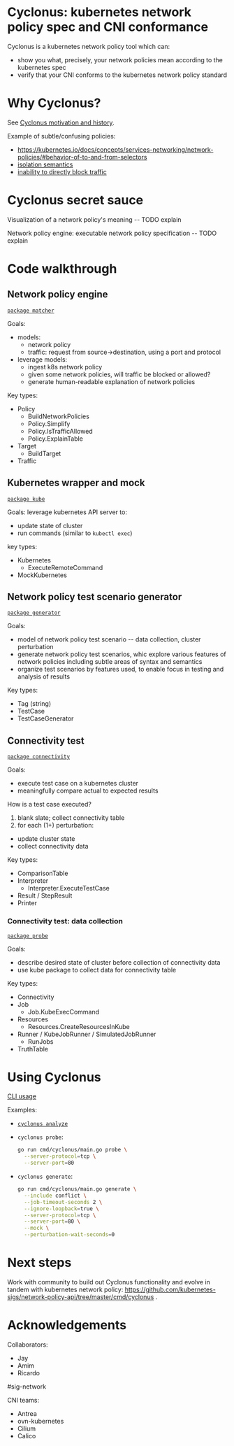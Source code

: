 # Cyclonus: kubernetes network policy spec and CNI conformance

Cyclonus is a kubernetes network policy tool which can:

 - show you what, precisely, your network policies mean according to the kubernetes spec
 - verify that your CNI conforms to the kubernetes network policy standard

# Why Cyclonus?

See [Cyclonus motivation and history](https://github.com/mattfenwick/cyclonus#motivation-and-history).

Example of subtle/confusing policies: 

 - https://kubernetes.io/docs/concepts/services-networking/network-policies/#behavior-of-to-and-from-selectors
 - [isolation semantics](https://kubernetes.io/docs/concepts/services-networking/network-policies/#the-two-sorts-of-pod-isolation)
 - [inability to directly block traffic](https://kubernetes.io/docs/concepts/services-networking/network-policies/#what-you-can-t-do-with-network-policies-at-least-not-yet)

# Cyclonus secret sauce

Visualization of a network policy's meaning -- TODO explain

Network policy engine: executable network policy specification -- TODO explain

# Code walkthrough

## Network policy engine

[`package matcher`](../pkg/matcher)

Goals:
 - models:
   - network policy
   - traffic: request from source->destination, using a port and protocol
 - leverage models:
   - ingest k8s network policy
   - given some network policies, will traffic be blocked or allowed? 
   - generate human-readable explanation of network policies

Key types:
 - Policy
   - BuildNetworkPolicies
   - Policy.Simplify
   - Policy.IsTrafficAllowed
   - Policy.ExplainTable
 - Target
   - BuildTarget
 - Traffic

## Kubernetes wrapper and mock

[`package kube`](../pkg/kube)

Goals: leverage kubernetes API server to:
 - update state of cluster
 - run commands (similar to `kubectl exec`)

key types:
 - Kubernetes
   - ExecuteRemoteCommand
 - MockKubernetes

## Network policy test scenario generator

[`package generator`](../pkg/generator)

Goals:
 - model of network policy test scenario -- data collection, cluster perturbation
 - generate network policy test scenarios, whic explore various features of network 
   policies including subtle areas of syntax and semantics
 - organize test scenarios by features used, to enable focus in testing and analysis of results

Key types:
 - Tag (string)
 - TestCase
 - TestCaseGenerator

## Connectivity test

[`package connectivity`](../pkg/connectivity)

Goals:
 - execute test case on a kubernetes cluster
 - meaningfully compare actual to expected results

How is a test case executed?
 1. blank slate; collect connectivity table
 2. for each (1+) perturbation:
   - update cluster state
   - collect connectivity data

Key types:
 - ComparisonTable
 - Interpreter
   - Interpreter.ExecuteTestCase
 - Result / StepResult
 - Printer

### Connectivity test: data collection

[`package probe`](../pkg/connectivity/probe)

Goals:
 - describe desired state of cluster before collection of connectivity data
 - use kube package to collect data for connectivity table

Key types:
 - Connectivity
 - Job
   - Job.KubeExecCommand
 - Resources
   - Resources.CreateResourcesInKube
 - Runner / KubeJobRunner / SimulatedJobRunner
   - RunJobs
 - TruthTable


# Using Cyclonus

[CLI usage](../README.md#cli-usage)

Examples:
 - [`cyclonus analyze`](../examples/run.sh)
 - `cyclonus probe`:

   ```bash
   go run cmd/cyclonus/main.go probe \
     --server-protocol=tcp \
     --server-port=80
   ```

 - `cyclonus generate`:
   
   ```bash
   go run cmd/cyclonus/main.go generate \
     --include conflict \
     --job-timeout-seconds 2 \
     --ignore-loopback=true \
     --server-protocol=tcp \
     --server-port=80 \
     --mock \
     --perturbation-wait-seconds=0
   ```

# Next steps

Work with community to build out Cyclonus functionality and evolve in tandem with kubernetes network policy:
https://github.com/kubernetes-sigs/network-policy-api/tree/master/cmd/cyclonus .

# Acknowledgements

Collaborators:
 - Jay
 - Amim
 - Ricardo

#sig-network

CNI teams:
 - Antrea
 - ovn-kubernetes
 - Cilium
 - Calico
